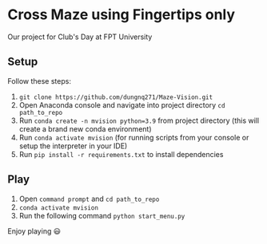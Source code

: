 # Cross Maze using Fingertips only

Our project for Club's Day at FPT University


## Setup
Follow these steps:
1. ```git clone https://github.com/dungnq271/Maze-Vision.git```
2. Open Anaconda console and navigate into project directory ```cd path_to_repo```
3. Run ```conda create -n mvision python=3.9``` from project directory (this will create a brand new conda environment)
4. Run ```conda activate mvision``` (for running scripts from your console or setup the interpreter in your IDE)
5. Run ```pip install -r requirements.txt``` to install dependencies


## Play
1. Open ```command prompt``` and ```cd path_to_repo```
2. ```conda activate mvision```
3. Run the following command ```python start_menu.py```

Enjoy playing 😃
